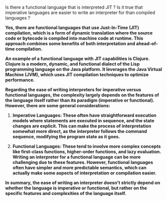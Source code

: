 

Is there a functional language that is interpreted JIT ? Is it true that imperative languages are easier to write an interpreter for than compiled languages ?



**Yes, there are functional languages that use Just-In-Time (JIT) compilation, which is a form of dynamic translation where the source code or bytecode is compiled into machine code at runtime. This approach combines some benefits of both interpretation and ahead-of-time compilation.**

**An example of a functional language with JIT capabilities is Clojure. Clojure is a modern, dynamic, and functional dialect of the Lisp programming language on the Java platform. It leverages the Java Virtual Machine (JVM), which uses JIT compilation techniques to optimize performance.**

**Regarding the ease of writing interpreters for imperative versus functional languages, the complexity largely depends on the features of the language itself rather than its paradigm (imperative or functional). However, there are some general considerations:**

1. **Imperative Languages: These often have straightforward execution models where statements are executed in sequence, and the state changes are explicit. This can make the process of interpretation somewhat more direct, as the interpreter follows the command sequence, modifying the program state as it goes.**

2. **Functional Languages: These tend to involve more complex concepts like first-class functions, higher-order functions, and lazy evaluation. Writing an interpreter for a functional language can be more challenging due to these features. However, functional languages often have simpler and more predictable semantics, which can actually make some aspects of interpretation or compilation easier.**

**In summary, the ease of writing an interpreter doesn't strictly depend on whether the language is imperative or functional, but rather on the specific features and complexities of the language itself.**



